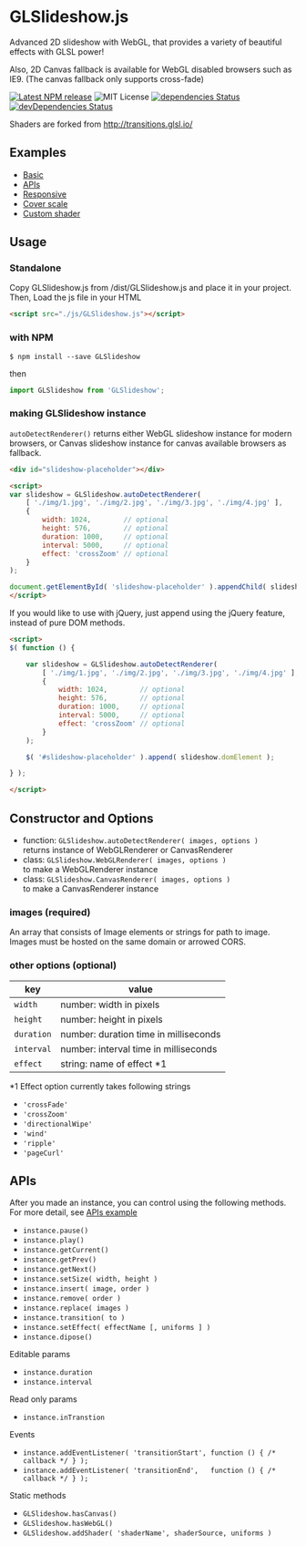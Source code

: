 # GLSlideshow.js

Advanced 2D slideshow with WebGL, that provides a variety of beautiful effects with GLSL power!

Also, 2D Canvas fallback is available for WebGL disabled browsers such as IE9. (The canvas fallback only supports cross-fade)

[![Latest NPM release](https://img.shields.io/npm/v/GLSlideshow.svg)](https://www.npmjs.com/package/GLSlideshow)
![MIT License](https://img.shields.io/npm/l/GLSlideshow.svg)
[![dependencies Status](https://david-dm.org/yomotsu/GLSlideshow.js/status.svg)](https://david-dm.org/yomotsu/GLSlideshow.js)
[![devDependencies Status](https://david-dm.org/yomotsu/GLSlideshow.js/dev-status.svg)](https://david-dm.org/yomotsu/GLSlideshow.js?type=dev)

Shaders are forked from http://transitions.glsl.io/

## Examples

- [Basic](http://yomotsu.github.io/GLSlideshow.js/examples/basic.html)
- [APIs](http://yomotsu.github.io/GLSlideshow.js/examples/apis.html)
- [Responsive](http://yomotsu.github.io/GLSlideshow.js/examples/responsive.html)
- [Cover scale](http://yomotsu.github.io/GLSlideshow.js/examples/cover.html)
- [Custom shader](http://yomotsu.github.io/GLSlideshow.js/examples/shader.html)

## Usage

### Standalone

Copy GLSlideshow.js from /dist/GLSlideshow.js and place it in your project. Then, Load the js file in your HTML

```html
<script src="./js/GLSlideshow.js"></script>
```

### with NPM

```
$ npm install --save GLSlideshow
```

then

```javascript
import GLSlideshow from 'GLSlideshow';
```

### making GLSlideshow instance

`autoDetectRenderer()` returns either WebGL slideshow instance for modern browsers, or Canvas slideshow instance for canvas available browsers as fallback.

```html
<div id="slideshow-placeholder"></div>

<script>
var slideshow = GLSlideshow.autoDetectRenderer(
	[ './img/1.jpg', './img/2.jpg', './img/3.jpg', './img/4.jpg' ],
	{
		width: 1024,        // optional
		height: 576,        // optional
		duration: 1000,     // optional
		interval: 5000,     // optional
		effect: 'crossZoom' // optional
	}
);

document.getElementById( 'slideshow-placeholder' ).appendChild( slideshow.domElement );
</script>
```

If you would like to use with jQuery, just append using the jQuery feature, instead of pure DOM methods.

```html
<script>
$( function () {

	var slideshow = GLSlideshow.autoDetectRenderer(
		[ './img/1.jpg', './img/2.jpg', './img/3.jpg', './img/4.jpg' ],
		{
			width: 1024,        // optional
			height: 576,        // optional
			duration: 1000,     // optional
			interval: 5000,     // optional
			effect: 'crossZoom' // optional
		}
	);

	$( '#slideshow-placeholder' ).append( slideshow.domElement );

} );

</script>
```

## Constructor and Options

- function: `GLSlideshow.autoDetectRenderer( images, options )`  
  returns instance of WebGLRenderer or CanvasRenderer
- class: `GLSlideshow.WebGLRenderer( images, options )`  
  to make a WebGLRenderer instance
- class: `GLSlideshow.CanvasRenderer( images, options )`  
  to make a CanvasRenderer instance

### images (required)

An array that consists of Image elements or strings for path to image.  
Images must be hosted on the same domain or arrowed CORS.

### other options (optional)

| key        | value |
| ---        | ---   |
| `width`    | number: width in pixels |
| `height`   | number: height in pixels |
| `duration` | number: duration time in milliseconds |
| `interval` | number: interval time in milliseconds |
| `effect`   | string: name of effect *1 |

*1 Effect option currently takes following strings

- `'crossFade'`
- `'crossZoom'`
- `'directionalWipe'`
- `'wind'`
- `'ripple'`
- `'pageCurl'`

## APIs

After you made an instance, you can control using the following methods.  
For more detail, see [APIs example](http://yomotsu.github.io/GLSlideshow.js/examples/apis.html)

- `instance.pause()`
- `instance.play()`
- `instance.getCurrent()`
- `instance.getPrev()`
- `instance.getNext()`
- `instance.setSize( width, height )`
- `instance.insert( image, order )`
- `instance.remove( order )`
- `instance.replace( images )`
- `instance.transition( to )`
- `instance.setEffect( effectName [, uniforms ] )`
- `instance.dipose()`

Editable params

- `instance.duration`
- `instance.interval`

Read only params

- `instance.inTranstion`

Events

- `instance.addEventListener( 'transitionStart', function () { /* callback */ } );`
- `instance.addEventListener( 'transitionEnd',   function () { /* callback */ } );`

Static methods

- `GLSlideshow.hasCanvas()`
- `GLSlideshow.hasWebGL()`
- `GLSlideshow.addShader( 'shaderName', shaderSource, uniforms )`
